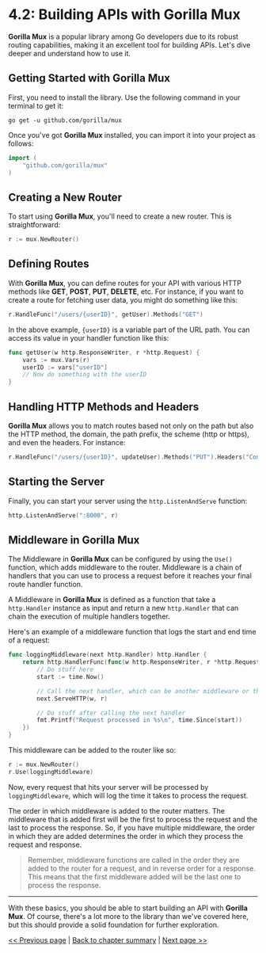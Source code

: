 # 4.2: Building APIs with Gorilla Mux
**Gorilla Mux** is a popular library among Go developers due to its robust routing capabilities, making it an excellent tool for building APIs. Let's dive deeper and understand how to use it.

## Getting Started with Gorilla Mux

First, you need to install the library. Use the following command in your terminal to get it:


```shell
go get -u github.com/gorilla/mux
```
Once you've got **Gorilla Mux** installed, you can import it into your project as follows:

```go
import (
	"github.com/gorilla/mux"
)
```

## Creating a New Router

To start using **Gorilla Mux**, you'll need to create a new router. This is straightforward:

```go
r := mux.NewRouter()
```

## Defining Routes

With **Gorilla Mux**, you can define routes for your API with various HTTP methods like **GET**, **POST**, **PUT**, **DELETE**, etc. For instance, if you want to create a route for fetching user data, you might do something like this:

```go
r.HandleFunc("/users/{userID}", getUser).Methods("GET")
```

In the above example, `{userID}` is a variable part of the URL path. You can access its value in your handler function like this:

```go
func getUser(w http.ResponseWriter, r *http.Request) {
	vars := mux.Vars(r)
	userID := vars["userID"]
	// Now do something with the userID
}
```

## Handling HTTP Methods and Headers

**Gorilla Mux** allows you to match routes based not only on the path but also the HTTP method, the domain, the path prefix, the scheme (http or https), and even the headers. For instance:

```go
r.HandleFunc("/users/{userID}", updateUser).Methods("PUT").Headers("Content-Type", "application/json")
```

## Starting the Server

Finally, you can start your server using the `http.ListenAndServe` function:

```go
http.ListenAndServe(":8000", r)
```

## Middleware in Gorilla Mux

The Middleware in **Gorilla Mux** can be configured by using the `Use()` function, which adds middleware to the router. Middleware is a chain of handlers that you can use to process a request before it reaches your final route handler function.

A Middleware in **Gorilla Mux** is defined as a function that take a `http.Handler` instance as input and return a new `http.Handler` that can chain the execution of multiple handlers together.

Here's an example of a middleware function that logs the start and end time of a request:

```go
func loggingMiddleware(next http.Handler) http.Handler {
    return http.HandlerFunc(func(w http.ResponseWriter, r *http.Request) {
        // Do stuff here
        start := time.Now()

        // Call the next handler, which can be another middleware or the final handler.
        next.ServeHTTP(w, r)

        // Do stuff after calling the next handler
        fmt.Printf("Request processed in %s\n", time.Since(start))
    })
}
```

This middleware can be added to the router like so:

```go
r := mux.NewRouter()
r.Use(loggingMiddleware)
```

Now, every request that hits your server will be processed by `loggingMiddleware`, which will log the time it takes to process the request.

The order in which middleware is added to the router matters. The middleware that is added first will be the first to process the request and the last to process the response. So, if you have multiple middleware, the order in which they are added determines the order in which they process the request and response.

> Remember, middleware functions are called in the order they are added to the router for a request, and in reverse order for a response. This means that the first middleware added will be the last one to process the response.


***

With these basics, you should be able to start building an API with **Gorilla Mux**. Of course, there's a lot more to the library than we've covered here, but this should provide a solid foundation for further exploration.

[<< Previous page](4.1-introduction-to-go-libraries-and-tools-for-APIs.md) | [Back to chapter summary](Readme.md) | [Next page >>](4.3-building-apis-with-gin.md)